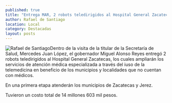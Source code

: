 ```yaml
---
published: true
title: "Entrega MAR, 2 robots teledirigidos al Hospital General Zacatecas"
author: Rafael de Santiago
location: Local
category: Destacadas
layout: posts
---
```


![Rafael de Santiago](http://i.imgur.com/FlUIrwtm.jpg)Dentro de la visita de la titular de la Secretaría de Salud, Mercedes Juan López, el gobernador Miguel Alonso Reyes entregó 2 robots teledirigidos al Hospital General Zacatecas, los cuales ampliarán los servicios de atención médica especializada a través del iuso de la telemedicina en beneficio de los municipios y localidades que no cuentan con médicos.

En una primera etapa atenderán los municipios de Zacatecas y Jerez. 

Tuvieron un costo total de 14 millones 603 mil pesos.
